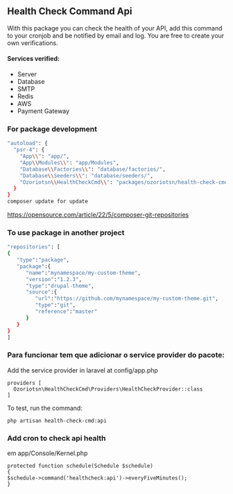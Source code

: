 ## Health Check Command Api

With this package you can check the health of your API, add this command
to your cronjob and be notified by email and log. You are free to create your own
verifications.

#### Services verified:
- Server
- Database
- SMTP
- Redis
- AWS
- Payment Gateway


### For package development
```bash
"autoload": {
  "psr-4": {
    "App\\": "app/",
    "App\\Modules\\": "app/Modules",
    "Database\\Factories\\": "database/factories/",
    "Database\\Seeders\\": "database/seeders/",
    "Ozoriotsn\\HealthCheckCmd\\": "packages/ozoriotsn/health-check-cmd/src/"
  }
}
composer update for update
```

https://opensource.com/article/22/5/composer-git-repositories
### To use package in another project
```bash
"repositories": [
{
   "type":"package",
   "package":{
      "name":"mynamespace/my-custom-theme",
      "version":"1.2.3",
      "type":"drupal-theme",
      "source":{
         "url":"https://github.com/mynamespace/my-custom-theme.git",
         "type":"git",
         "reference":"master"
      }
   }
}
]
```

### Para funcionar tem que adicionar o service provider do pacote:

Add the service provider in laravel at
config/app.php
```
providers [
  Ozoriotsn\HealthCheckCmd\Providers\HealthCheckProvider::class
]
```

To test, run the command:

```
php artisan health-check-cmd:api
```

### Add cron to check api health
em app/Console/Kernel.php
```
protected function schedule(Schedule $schedule)
{
$schedule->command('healthcheck:api')->everyFiveMinutes();
}
```
